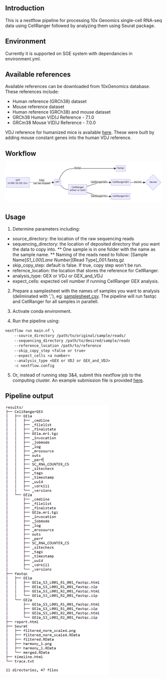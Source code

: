 ## Introduction

This is a nextflow pipeline for processing 10x Genomics single-cell RNA-seq data using CellRanger followed by analyzing them using Seurat package.

## Environment

Currently it is supported on SGE system with dependancies in environment.yml.

## Available references

Available references can be downloaded from 10xGenomics database. These references include:
* Human reference (GRCh38) dataset
* Mouse reference dataset
* Human reference (GRCh38) and mouse dataset
* GRCh38 Human V(D)J Reference - 7.1.0
* GRCm38 Mouse V(D)J Reference - 7.0.0

VDJ reference for humanized mice is available [here](assets/humanized_vdj_ref). These were built by adding mouse constant genes into the human VDJ reference.

## Workflow

![workflow](assets/workflow-mermaid-diagram.png)

## Usage

1. Determine parameters including: 

* source_directory: the location of the raw sequencing reads
* sequencing_directory: the location of deposited directory that you want the data to copy into.
	** One sample is in one folder with the name as the sample name.
	** Naming of the reads need to follow: [Sample Name]_S1_L00[Lane Number]_[Read Type]_001.fastq.gz
* skip_copy_step: default is false. If true, copy step won't be run.
* refernce_location: the location that stores the reference for CellRanger.
* analysis_type: GEX or VDJ or GEX_and_VDJ
* expect_cells: expected cell number if running CellRanger GEX analysis.

2. Prepare a samplesheet with the names of samples you want to analysis (deliminated with ','), eg: [samplesheet.csv](samplesheet.csv). The pipeline will run fastqc and CellRanger for all samples in parallell.

3. Activate conda environment.

4. Run the pipeline using:
```
nextflow run main.nf \
	--source_directory /path/to/original/sample/reads/
	--sequencing_directory /path/to/desired/sample/reads 
	--reference_location /path/to/reference
	--skip_copy_step <false or true> 
	--expect_cells <a number>
	--analysis_type <GEX or VDJ or GEX_and_VDJ> 
	-c nextflow.config
```
5. Or, instead of running step 3&4, submit this nextflow job to the computing cluster. An example submission file is provided [here](assets/qsub.sh).

## Pipeline output

![output](assets/tree.png)

